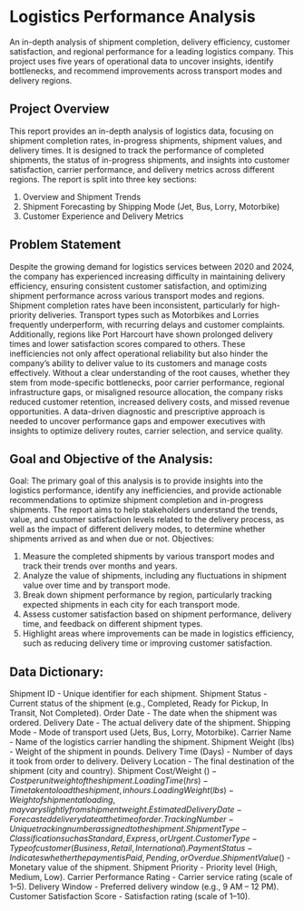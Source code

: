 # Logistics Performance Analysis
An in-depth analysis of shipment completion, delivery efficiency, customer satisfaction, and regional performance for a leading logistics company. This project uses five years of operational data to uncover insights, identify bottlenecks, and recommend improvements across transport modes and delivery regions.

## Project Overview
This report provides an in-depth analysis of logistics data, focusing on shipment completion rates, in-progress shipments, shipment values, and delivery times. It is designed to track the performance of completed shipments, the status of in-progress shipments, and insights into customer satisfaction, carrier performance, and delivery metrics across different regions.
The report is split into three key sections:
1.	Overview and Shipment Trends
2.	Shipment Forecasting by Shipping Mode (Jet, Bus, Lorry, Motorbike)
3.	Customer Experience and Delivery Metrics

## Problem Statement
Despite the growing demand for logistics services between 2020 and 2024, the company has experienced increasing difficulty in maintaining delivery efficiency, ensuring consistent customer satisfaction, and optimizing shipment performance across various transport modes and regions. Shipment completion rates have been inconsistent, particularly for high-priority deliveries. Transport types such as Motorbikes and Lorries frequently underperform, with recurring delays and customer complaints. Additionally, regions like Port Harcourt have shown prolonged delivery times and lower satisfaction scores compared to others.
These inefficiencies not only affect operational reliability but also hinder the company’s ability to deliver value to its customers and manage costs effectively. Without a clear understanding of the root causes, whether they stem from mode-specific bottlenecks, poor carrier performance, regional infrastructure gaps, or misaligned resource allocation, the company risks reduced customer retention, increased delivery costs, and missed revenue opportunities.
A data-driven diagnostic and prescriptive approach is needed to uncover performance gaps and empower executives with insights to optimize delivery routes, carrier selection, and service quality.

## Goal and Objective of the Analysis:
Goal:
The primary goal of this analysis is to provide insights into the logistics performance, identify any inefficiencies, and provide actionable recommendations to optimize shipment completion and in-progress shipments. The report aims to help stakeholders understand the trends, value, and customer satisfaction levels related to the delivery process, as well as the impact of different delivery modes, to determine whether shipments arrived as and when due or not.
Objectives:
1.	Measure the completed shipments by various transport modes and track their trends over months and years.
2.	Analyze the value of shipments, including any fluctuations in shipment value over time and by transport mode.
3.	Break down shipment performance by region, particularly tracking expected shipments in each city for each transport mode.
4.	Assess customer satisfaction based on shipment performance, delivery time, and feedback on different shipment types.
5.	Highlight areas where improvements can be made in logistics efficiency, such as reducing delivery time or improving customer satisfaction.

## Data Dictionary:
Shipment ID - Unique identifier for each shipment.
Shipment Status	- Current status of the shipment (e.g., Completed, Ready for Pickup, In Transit, Not Completed).
Order Date - The date when the shipment was ordered.
Delivery Date	- The actual delivery date of the shipment.
Shipping Mode	- Mode of transport used (Jets, Bus, Lorry, Motorbike).
Carrier Name	- Name of the logistics carrier handling the shipment.
Shipment Weight (lbs)	- Weight of the shipment in pounds.
Delivery Time (Days)	- Number of days it took from order to delivery.
Delivery Location	- The final destination of the shipment (city and country).
Shipment Cost/Weight ($)	- Cost per unit weight of the shipment.
Loading Time (hrs) - Time taken to load the shipment, in hours.
Loading Weight (lbs) - Weight of shipment at loading, may vary slightly from shipment weight.
Estimated Delivery Date	- Forecasted delivery date at the time of order.
Tracking Number	- Unique tracking number assigned to the shipment.
Shipment Type	- Classification such as Standard, Express, or Urgent.
Customer Type	- Type of customer (Business, Retail, International).
Payment Status	- Indicates whether the payment is Paid, Pending, or Overdue.
Shipment Value ($)	- Monetary value of the shipment.
Shipment Priority	- Priority level (High, Medium, Low).
Carrier Performance Rating	- Carrier service rating (scale of 1–5).
Delivery Window	- Preferred delivery window (e.g., 9 AM – 12 PM).
Customer Satisfaction Score	- Satisfaction rating (scale of 1–10).


